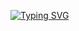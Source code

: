 [![Typing SVG](https://readme-typing-svg.demolab.com?font=Dosis&size=30&pause=1000&width=435&lines=Tuxen+Github)](https://git.io/typing-svg)
